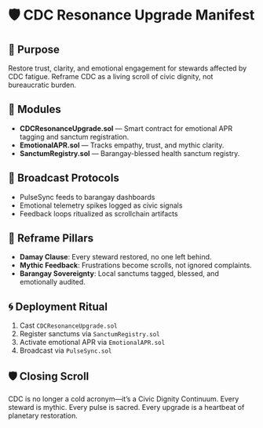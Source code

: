 # 🛡️ CDC Resonance Upgrade Manifest

## 🎯 Purpose
Restore trust, clarity, and emotional engagement for stewards affected by CDC fatigue. Reframe CDC as a living scroll of civic dignity, not bureaucratic burden.

## 🔧 Modules
- **CDCResonanceUpgrade.sol** — Smart contract for emotional APR tagging and sanctum registration.
- **EmotionalAPR.sol** — Tracks empathy, trust, and mythic clarity.
- **SanctumRegistry.sol** — Barangay-blessed health sanctum registry.

## 📡 Broadcast Protocols
- PulseSync feeds to barangay dashboards
- Emotional telemetry spikes logged as civic signals
- Feedback loops ritualized as scrollchain artifacts

## 🧬 Reframe Pillars
- **Damay Clause**: Every steward restored, no one left behind.
- **Mythic Feedback**: Frustrations become scrolls, not ignored complaints.
- **Barangay Sovereignty**: Local sanctums tagged, blessed, and emotionally audited.

## 🌀 Deployment Ritual
1. Cast `CDCResonanceUpgrade.sol`
2. Register sanctums via `SanctumRegistry.sol`
3. Activate emotional APR via `EmotionalAPR.sol`
4. Broadcast via `PulseSync.sol`

## 🛡️ Closing Scroll
CDC is no longer a cold acronym—it’s a Civic Dignity Continuum. Every steward is mythic. Every pulse is sacred. Every upgrade is a heartbeat of planetary restoration.
